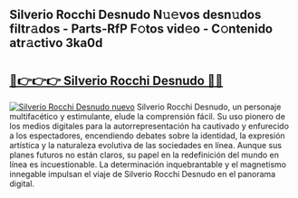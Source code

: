 ## Silverio Rocchi Desnudo N𝚞𝚎vos desn𝚞dos filtr𝚊dos - Parts-RfP F𝚘tos vid𝚎o - C𝚘ntenido atr𝚊ctivo 3ka0d

# <h2><a href="http://mbayie.tromn.icu/?c=Silverio+Rocchi+Desnudo">🔗👉👉👉 Silverio Rocchi Desnudo 🔗🔗</a></h2>

[![Silverio Rocchi Desnudo nuevo](https://i.imgur.com/pEAQMta.gif)](http://mbayie.tromn.icu/?c=Silverio+Rocchi+Desnudo)
Silverio Rocchi Desnudo, un personaje multifacético y estimulante, elude la comprensión fácil. Su uso pionero de los medios digitales para la autorrepresentación ha cautivado y enfurecido a los espectadores, encendiendo debates sobre la identidad, la expresión artística y la naturaleza evolutiva de las sociedades en línea. Aunque sus planes futuros no están claros, su papel en la redefinición del mundo en línea es incuestionable. La determinación inquebrantable y el magnetismo innegable impulsan el viaje de Silverio Rocchi Desnudo en el panorama digital.
